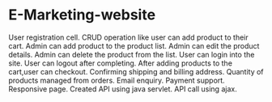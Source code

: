 # E-Marketing-website
User registration cell.
CRUD operation like user can add product to their cart.
Admin can add product to the product list.
Admin can edit the product details.
Admin can delete the product from the list.
User can login into the site.
User can logout after completing.
After adding products to the cart,user can checkout.
Confirming shipping and billing address.
Quantity of products managed from orders.
Email enquiry.
Payment support.
Responsive page.
Created API using java servlet.
API call using ajax.

